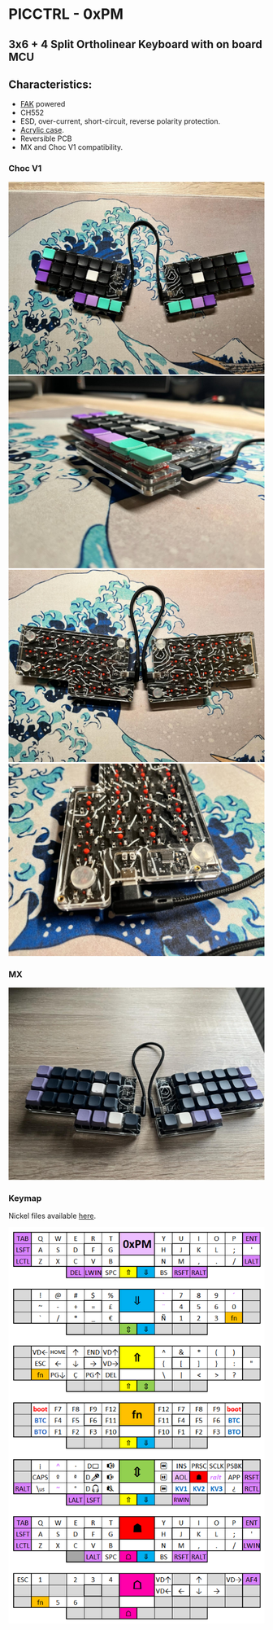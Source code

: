 
# PICCTRL - 0xPM
## 3x6 + 4 Split Ortholinear Keyboard with on board MCU

## Characteristics:
* [FAK](https://github.com/semickolon/fak) powered
* CH552
* ESD, over-current, short-circuit, reverse polarity protection.
* [Acrylic case](https://github.com/llmerlos/OxPM/PCB/svgs).
* Reversible PCB
* MX and Choc V1 compatibility.

### Choc V1
![](pics/0xPM_Choc.jpg)
![](pics/0xPM_Choc_1.jpg)
![](pics/0xPM_Choc_2.jpg)
![](pics/0xPM_Choc_3.jpg)
### MX
![](pics/0xPM_MX.jpg)

### Keymap
Nickel files available [here](https://github.com/llmerlos/OxPM/firmware/).

![](firmware/0xPM_Keymap.png)